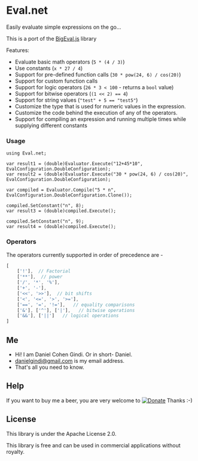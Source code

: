 Eval.net
========

Easily evaluate simple expressions on the go...

This is a port of the [BigEval.js](https://github.com/aviaryan/BigEval.js) library
 
Features:
* Evaluate basic math operators (`5 * (4 / 3)`)
* Use constants (`x * 27 / 4`)
* Support for pre-defined function calls (`30 * pow(24, 6) / cos(20)`)
* Support for custom function calls
* Support for logic operators (`26 * 3 < 100` - returns a `bool` value)
* Support for bitwise operators (`(1 << 2) == 4`)
* Support for string values (`"test" + 5 == "test5"`)
* Customize the type that is used for numeric values in the expression.
* Customize the code behind the execution of any of the operators.
* Support for compiling an expression and running multiple times while supplying different constants

### Usage

```
using Eval.net;

var result1 = (double)Evaluator.Execute("12+45*10", EvalConfiguration.DoubleConfiguration);
var result2 = (double)Evaluator.Execute("30 * pow(24, 6) / cos(20)", EvalConfiguration.DoubleConfiguration);

var compiled = Evaluator.Compile("5 * n", EvalConfiguration.DoubleConfiguration.Clone());

compiled.SetConstant("n", 8);
var result3 = (double)compiled.Execute();

compiled.SetConstant("n", 9);
var result4 = (double)compiled.Execute();

```

### Operators

The operators currently supported in order of precedence are - 
```js
[
	['!'],  // Factorial
	['**'],  // power
	['/', '*', '%'],
	['+', '-'],
	['<<', '>>'],  // bit shifts
	['<', '<=', '>', '>='],
	['==', '=', '!='],   // equality comparisons
	['&'], ['^'], ['|'],   // bitwise operations
	['&&'], ['||']   // logical operations
]
```

## Me
* Hi! I am Daniel Cohen Gindi. Or in short- Daniel.
* danielgindi@gmail.com is my email address.
* That's all you need to know.

## Help

If you want to buy me a beer, you are very welcome to
[![Donate](https://www.paypalobjects.com/en_US/i/btn/btn_donate_LG.gif)](https://www.paypal.com/cgi-bin/webscr?cmd=_s-xclick&hosted_button_id=8VJRAFLX66N54)
 Thanks :-)

## License

This library is under the Apache License 2.0.

This library is free and can be used in commercial applications without royalty.
